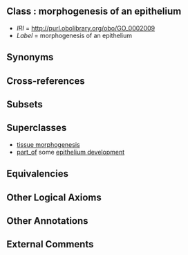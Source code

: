 
## Class : morphogenesis of an epithelium

 * *IRI* = http://purl.obolibrary.org/obo/GO_0002009
 * *Label* = morphogenesis of an epithelium

## Synonyms


## Cross-references


## Subsets


## Superclasses

 * [tissue morphogenesis](../../GO/29/GO_0048729.md)
 * [part_of](../../BFO/50/BFO_0000050.md) some [epithelium development](../../GO/29/GO_0060429.md)

## Equivalencies


## Other Logical Axioms


## Other Annotations


## External Comments

